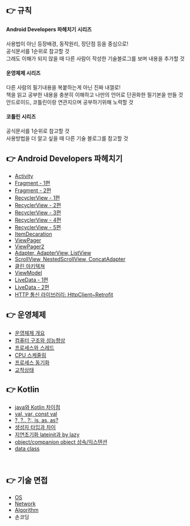 ## 👉 규칙  
#### Android Developers 파헤치기 시리즈   
사용법이 아닌 등장배경, 동작원리, 장단점 등을 중심으로!   
공식문서를 1순위로 참고할 것     
그래도 이해가 되지 않을 때 다른 사람이 작성한 기술블로그를 보며 내용을 추가할 것 

#### 운영체제 시리즈  
다른 사람의 필기내용을 복붙하는게 아닌 진짜 내껄로!   
책을 읽고 공부한 내용을 충분히 이해하고 나만의 언어로 단권화한 필기본을 만들 것  
안드로이드, 코틀린이랑 연관지으며 공부하기위해 노력할 것   

#### 코틀린 시리즈
공식문서를 1순위로 참고할 것  
사용방법을 더 알고 싶을 때 다른 기술 블로그를 참고할 것  


## 👉 Android Developers 파헤치기
- [Activity](https://velog.io/@dabin/%EC%95%88%EB%93%9C%EB%A1%9C%EC%9D%B4%EB%93%9CActivity-LifeCycle%EC%88%98%EB%AA%85%EC%A3%BC%EA%B8%B0)  
- [Fragment - 1편](https://velog.io/@dabin/%EC%95%88%EB%93%9C%EB%A1%9C%EC%9D%B4%EB%93%9C%ED%94%84%EB%9E%98%EA%B7%B8%EB%A8%BC%ED%8A%B81)  
- [Fragment - 2편](https://velog.io/@dabin/%EC%95%88%EB%93%9C%EB%A1%9C%EC%9D%B4%EB%93%9CFragment-2%ED%8E%B8FragmentR)  
- [RecyclerView - 1편](https://velog.io/@dabin/%EC%95%88%EB%93%9C%EB%A1%9C%EC%9D%B4%EB%93%9CRecycle-View)
- [RecyclerView - 2편](https://velog.io/@dabin/%EC%95%88%EB%93%9C%EB%A1%9C%EC%9D%B4%EB%93%9C-%EA%B3%B5%EC%8B%9D%EB%AC%B8%EC%84%9C-%ED%8C%8C%ED%97%A4%EC%B9%98%EA%B8%B0-RecyclerView%EC%9D%98-%EB%AA%A8%EB%93%A0-%EA%B2%83-2%ED%83%84ViewHolder%EC%88%98%EB%AA%85%EC%A3%BC%EA%B8%B0)
- [RecyclerView - 3편](https://velog.io/@dabin/%EC%95%88%EB%93%9C%EB%A1%9C%EC%9D%B4%EB%93%9C-RecyclerView-%EC%84%B1%EB%8A%A5-%EA%B0%9C%EC%84%A0#%EC%84%9C%EB%A1%9C-%EB%8B%A4%EB%A5%B8-activity%EC%97%90-%ED%98%B8%EC%8A%A4%ED%8C%85%EB%90%9C-fragment%EC%9D%98-adapter%EB%81%BC%EB%A6%AC-pool-%EA%B3%B5%EC%9C%A0)
- [RecyclerView - 4편](https://velog.io/@dabin/%EC%95%88%EB%93%9C%EB%A1%9C%EC%9D%B4%EB%93%9C-%EA%B3%B5%EC%8B%9D%EB%AC%B8%EC%84%9C-%ED%8C%8C%ED%97%A4%EC%B9%98%EA%B8%B0-RecyclerView%EC%9D%98-%EB%AA%A8%EB%93%A0-%EA%B2%83-4%ED%8E%B8notifyDataSetChanged%EC%9D%98-%EB%AC%B8%EC%A0%9C%EC%A0%90)
- [RecyclerView - 5편](https://velog.io/@dabin/%EC%95%88%EB%93%9C%EB%A1%9C%EC%9D%B4%EB%93%9C-%EA%B3%B5%EC%8B%9D%EB%AC%B8%EC%84%9C-%ED%8C%8C%ED%97%A4%EC%B9%98%EA%B8%B0)
- [ItemDecaration](https://velog.io/@dabin/ItemDecaration)
- [ViewPager](https://velog.io/@dabin/%EC%95%88%EB%93%9C%EB%A1%9C%EC%9D%B4%EB%93%9C-%EA%B3%B5%EC%8B%9D%EB%AC%B8%EC%84%9C-%ED%8C%8C%ED%97%A4%EC%B9%98%EA%B8%B0-ViewPager%EC%9D%98-%EB%AA%A8%EB%93%A0-%EA%B2%83)
- [ViewPager2](https://velog.io/@dabin/%EC%95%88%EB%93%9C%EB%A1%9C%EC%9D%B4%EB%93%9C-%EA%B3%B5%EC%8B%9D%EB%AC%B8%EC%84%9C-%ED%8C%8C%ED%97%A4%EC%B9%98%EA%B8%B0-ViewPager2%EC%9D%98-%EB%AA%A8%EB%93%A0-%EA%B2%83)
- [Adapter, AdapterView, ListView](https://velog.io/@dabin/%EC%95%88%EB%93%9C%EB%A1%9C%EC%9D%B4%EB%93%9C-%EA%B3%B5%EC%8B%9D%EB%AC%B8%EC%84%9C-%ED%8C%8C%ED%97%A4%EC%B9%98%EA%B8%B0-Adapter-AdapterView%EC%9D%98-%EB%AA%A8%EB%93%A0-%EA%B2%83) 
- [ScrollView, NestedScrollView, ConcatAdapter ](https://velog.io/@dabin/%EC%95%88%EB%93%9C%EB%A1%9C%EC%9D%B4%EB%93%9C-%EA%B3%B5%EC%8B%9D%EB%AC%B8%EC%84%9C-%ED%8C%8C%ED%97%A4%EC%B9%98%EA%B8%B0-ScrollView-NestedScrollView%EC%9D%98-%EB%AA%A8%EB%93%A0-%EA%B2%83) 
- [클린 아키텍쳐](https://velog.io/@dabin/%EC%95%88%EB%93%9C%EB%A1%9C%EC%9D%B4%EB%93%9C-94xy7yo3) 
- [ViewModel](https://velog.io/@dabin/%EC%95%88%EB%93%9C%EB%A1%9C%EC%9D%B4%EB%93%9CviewModel-%EC%83%9D%EC%84%B1%EC%97%90-%EB%8C%80%ED%95%9C-%EA%B3%A0%EC%B0%B0)  
- [LiveData - 1편](https://velog.io/@dabin/%EC%95%88%EB%93%9C%EB%A1%9C%EC%9D%B4%EB%93%9C-%EA%B3%B5%EC%8B%9D%EB%AC%B8%EC%84%9C-%ED%8C%8C%ED%97%A4%EC%B9%98%EA%B8%B0-LiveData%EC%9D%98-%EB%AA%A8%EB%93%A0-%EA%B2%83)
- [LiveData - 2편](https://velog.io/@dabin/%EC%95%88%EB%93%9C%EB%A1%9C%EC%9D%B4%EB%93%9C-%EA%B3%B5%EC%8B%9D%EB%AC%B8%EC%84%9C-%ED%8C%8C%ED%97%A4%EC%B9%98%EA%B8%B0-LiveData%EC%9D%98-%EB%AA%A8%EB%93%A0-%EA%B2%83-2%ED%8E%B8MutableLiveData)
- [HTTP 통신 라이브러리: HttpClient~Retrofit](https://velog.io/@dabin/%EC%95%88%EB%93%9C%EB%A1%9C%EC%9D%B4%EB%93%9C-Android-%ED%86%B5%EC%8B%A0-%EB%9D%BC%EC%9D%B4%EB%B8%8C%EB%9F%AC%EB%A6%AC%EC%9D%98-%EC%97%AD%EC%82%AC)



## 👉 운영체제
- [운영체제 개요](https://velog.io/@dabin/%EC%9A%B4%EC%98%81%EC%B2%B4%EC%A0%9C-%EC%9A%B4%EC%98%81%EC%B2%B4%EC%A0%9C-%EA%B0%9C%EC%9A%94-%EC%A0%95%EC%9D%98-%EC%97%AD%ED%95%A0-%EB%AA%A9%ED%91%9C-%EC%97%AD%ED%95%A0-%EA%B5%AC%EC%84%B1)
- [컴퓨터 구조와 성능향상](https://velog.io/@dabin/%EC%9A%B4%EC%98%81%EC%B2%B4%EC%A0%9C-1.-%EC%9A%B4%EC%98%81%EC%B2%B4%EC%A0%9C-%EA%B0%9C%EC%9A%94-%EC%BB%B4%ED%93%A8%ED%84%B0-%EA%B5%AC%EC%84%B1-CPU%EC%99%80-%EB%A9%94%EB%AA%A8%EB%A6%AC-%EB%A9%94%EB%AA%A8%EB%A6%AC-%EC%A2%85%EB%A5%98-%EB%B6%80%ED%8C%85-%EC%84%B1%EB%8A%A5%ED%96%A5%EC%83%81-%EB%B3%91%EB%A0%AC%EC%B2%98%EB%A6%AC)
- [프로세스와 스레드](https://velog.io/@dabin/%EC%9A%B4%EC%98%81%EC%B2%B4%EC%A0%9C-3.-%ED%94%84%EB%A1%9C%EC%84%B8%EC%8A%A4%EC%99%80-%EC%8A%A4%EB%A0%88%EB%93%9C%EB%AC%B8%EB%A7%A5%EA%B5%90%ED%99%98%ED%94%84%EB%A1%9C%EC%84%B8%EC%8A%A4-%EC%83%81%ED%83%9C)
- [CPU 스케줄링](https://velog.io/@dabin/%EC%9A%B4%EC%98%81%EC%B2%B4%EC%A0%9C-3.-%ED%94%84%EB%A1%9C%EC%84%B8%EC%8A%A4%EC%99%80-%EC%8A%A4%EB%A0%88%EB%93%9C%EB%AC%B8%EB%A7%A5%EA%B5%90%ED%99%98%ED%94%84%EB%A1%9C%EC%84%B8%EC%8A%A4-%EC%83%81%ED%83%9C)
- [프로세스 동기화](https://velog.io/@dabin/%EC%9A%B4%EC%98%81%EC%B2%B4%EC%A0%9C-5.-%ED%94%84%EB%A1%9C%EC%84%B8%EC%8A%A4-%EB%8F%99%EA%B8%B0%ED%99%94)
- [교착상태](https://velog.io/@dabin/%EC%9A%B4%EC%98%81%EC%B2%B4%EC%A0%9C-6.-%EA%B5%90%EC%B0%A9%EC%83%81%ED%83%9C)

## 👉 Kotlin
- [java와 Kotlin 차이점](https://velog.io/@dabin/Kotlin-java%EC%99%80-Kotlin-%EC%B0%A8%EC%9D%B4%EC%A0%90)
- [val, var, const val](https://velog.io/@dabin/Kotlin%EB%B3%80%EC%88%98%EC%84%A0%EC%96%B8-val-var)
- [?, ?., ?:, is, as, as?](https://velog.io/@dabin/Kotlin-%EC%A0%9C%EC%96%B4%EB%AC%B8%EC%A1%B0%EA%B1%B4%EB%AC%B8if-%EA%B0%92%EC%9D%84-%EB%A6%AC%ED%84%B4%ED%95%98%EB%8A%94-if%EB%AC%B8%EB%B3%80%EC%88%98%EC%97%90-%EC%A7%81%EC%A0%91-if%EB%AC%B8-%EC%82%AC%EC%9A%A9-.-as)
- [생성자 타입과 차이](https://velog.io/@dabin/KotlinClassconstructorinit)
- [지연초기화 lateinit과 by lazy](https://velog.io/@dabin/Kotlin%EC%A7%80%EC%97%B0%EC%B4%88%EA%B8%B0%ED%99%94-lateinitlazy)
- [object/companion object 상속/익스텐션](https://velog.io/@dabin/Kotlin-objectcompanion-object-%EC%83%81%EC%86%8D%EC%9D%B5%EC%8A%A4%ED%85%90%EC%85%98#%EB%A9%94%EC%84%9C%EB%93%9C-%ED%94%84%EB%A1%9C%ED%8D%BC%ED%8B%B0-%EC%98%A4%EB%B2%84%EB%9D%BC%EC%9D%B4%EB%94%A9)
- [data class](https://velog.io/@dabin/Kotlindata-class)

<br>

## 👉 기술 면접

- [OS](https://github.com/dabinKim-0318/Today-I-Learned/blob/main/OS.md)
- [Network](https://github.com/dabinKim-0318/Today-I-Learned/blob/main/Network.md)
- [Algorithm](https://github.com/dabinKim-0318/Today-I-Learned/blob/main/Algorithm.md)
- 손코딩
